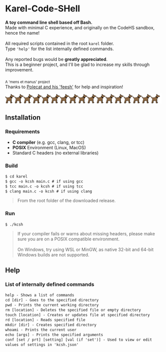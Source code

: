 # Karel-Code-SHell
**A toy command line shell based off Bash.**<br/>
Made with minimal C experience, and originally on the CodeHS sandbox, hence the name!<br/>
<br/>
All required scripts contained in the root `karel` folder.<br/>
Type `'help'` for the list internally defined commands.<br/>
<br/>
Any reported bugs would be **greatly appreciated**.<br/>
This is a beginner project, and I'll be glad to increase my skills through improvement.<br/>
<br/>
<sub>A 'mens et manus' project</sub><br/>
Thanks to [Polecat and his 'feesh'](https://github.com/polecatttt/feesh) for help and inspiration!

![separator](IGNOREME/karel_404.png)

## Installation
### Requirements
- **C compiler** (e.g. gcc, clang, or tcc)
- **POSIX** Environment (Linux, MacOS)
- Standard C headers (no external libraries)

<!-- -->

### Build
```console
$ cd karel
$ gcc -o kcsh main.c # if using gcc
$ tcc main.c -o kcsh # if using tcc
$ clang main.c -o kcsh # if using clang
```
> From the root folder of the downloaded release.

### Run
```console
$ ./kcsh
```
> If your compiler fails or warns about missing headers, please make sure you are on a POSIX compatible environment.<br/>
><br/>
> On Windows, try using WSL or MinGW, as native 32-bit and 64-bit Windows builds are not supported.

<!-- End Of Section -->

## Help
### List of internally defined commands
```
help - Shows a list of commands
cd [dir] - Goes to the specified directory
pwd - Prints the current working directory
rm [location] - Deletes the specified file or empty directory
touch [location] - Creates or updates file at specified directory
rd [location] - Reads specified file
mkdir [dir] - Creates specified directory
whoami - Prints the current user
echo [args] - Prints the specified arguments
conf [set / prt] [setting] [val (if 'set')] - Used to view or edit values of settings in 'kcsh.json'
```
